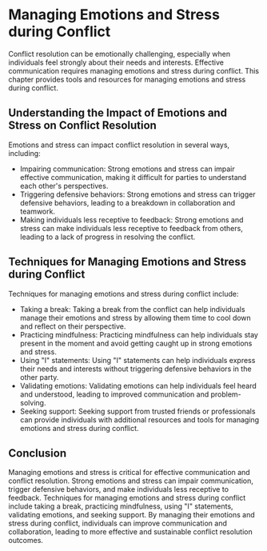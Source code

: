 # Managing Emotions and Stress during Conflict

Conflict resolution can be emotionally challenging, especially when individuals feel strongly about their needs and interests. Effective communication requires managing emotions and stress during conflict. This chapter provides tools and resources for managing emotions and stress during conflict.

Understanding the Impact of Emotions and Stress on Conflict Resolution
----------------------------------------------------------------------

Emotions and stress can impact conflict resolution in several ways, including:

* Impairing communication: Strong emotions and stress can impair effective communication, making it difficult for parties to understand each other's perspectives.
* Triggering defensive behaviors: Strong emotions and stress can trigger defensive behaviors, leading to a breakdown in collaboration and teamwork.
* Making individuals less receptive to feedback: Strong emotions and stress can make individuals less receptive to feedback from others, leading to a lack of progress in resolving the conflict.

Techniques for Managing Emotions and Stress during Conflict
-----------------------------------------------------------

Techniques for managing emotions and stress during conflict include:

* Taking a break: Taking a break from the conflict can help individuals manage their emotions and stress by allowing them time to cool down and reflect on their perspective.
* Practicing mindfulness: Practicing mindfulness can help individuals stay present in the moment and avoid getting caught up in strong emotions and stress.
* Using "I" statements: Using "I" statements can help individuals express their needs and interests without triggering defensive behaviors in the other party.
* Validating emotions: Validating emotions can help individuals feel heard and understood, leading to improved communication and problem-solving.
* Seeking support: Seeking support from trusted friends or professionals can provide individuals with additional resources and tools for managing emotions and stress during conflict.

Conclusion
----------

Managing emotions and stress is critical for effective communication and conflict resolution. Strong emotions and stress can impair communication, trigger defensive behaviors, and make individuals less receptive to feedback. Techniques for managing emotions and stress during conflict include taking a break, practicing mindfulness, using "I" statements, validating emotions, and seeking support. By managing their emotions and stress during conflict, individuals can improve communication and collaboration, leading to more effective and sustainable conflict resolution outcomes.
